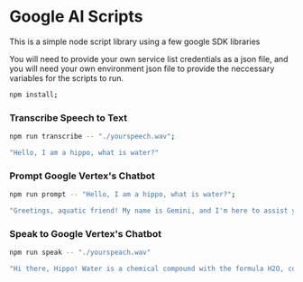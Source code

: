 # Google AI Scripts
This is a simple node script library using a few google SDK libraries

You will need to provide your own service list credentials as a json file, and you will need your own environment json file to provide the neccessary variables for the scripts to run.

```bash
npm install;
```

### Transcribe Speech to Text

```bash
npm run transcribe -- "./yourspeech.wav";

"Hello, I am a hippo, what is water?"
```

### Prompt Google Vertex's Chatbot

```bash
npm run prompt -- "Hello, I am a hippo, what is water?";

"Greetings, aquatic friend! My name is Gemini, and I'm here to assist you with any questions you may have about water."
```

### Speak to Google Vertex's Chatbot

```bash
npm run speak -- "./yourspeach.wav"

"Hi there, Hippo! Water is a chemical compound with the formula H2O, consisting of two hydrogen atoms and one oxygen atom."